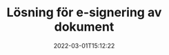 ---
############################# Static ############################
layout: "product"
date: 2022-03-01T15:12:22
draft: false
#operation: 
#signaturetype: 
#fileformat: 
#productName: Java
lang: sv
#productCode: java
#otherformats: 
#breadcrumb: Put  signature on  for Java
product: "Signature"
product_tag: "signature"

############################# Head ############################
head_title: "C# .NET, Java, Node.js Digital Signature Apps"
head_description: "Integrera e-signaturer i .NET, Java eller Node.js applikationer med GroupDocs.Signature. Signera populära affärsdokumentformat."

############################# Header ############################
title: "Lösning för e-signering av dokument"
description: "Signera digitala dokument och bilder på vilken plattform som helst med hjälp av våra flexibla API:er och appbaserade lösningar för programmerare och slutanvändare."

############################# APIs ###############################
apis:
  enable: true

  api:
    # api loop
    - title: "GroupDocs.Signature High Code API:er inkluderar"
      link: "/signature/"
      label: "Visa alla High Code API:er"
      api_product:
        # api_product loop
        - link: "/signature/net/"
          img_alt: "GroupDocs.Signature for .NET"
          image: "/border/groupdocs-signature-net.svg"
          product: "GroupDocs.Signature for"
          platform: ".NET"
          content: "Native .NET API för att lägga till, söka och verifiera de mest populära digitala signaturtyperna till Microsoft Office, PDF, bilder och olika andra format i .NET-applikationer."

        # api_product loop
        - link: "/signature/java/"
          img_alt: "GroupDocs.Signature for Java"
          image: "/border/groupdocs-signature-java.svg"
          product: "GroupDocs.Signature for"
          platform: "Java"
          content: "Ge Java-applikationer med eSignature-funktioner möjlighet att digitalt signera ett brett utbud av dokument och bilder på alla operativsystem med JDK installerat."

        # api_product loop
        - link: "/signature/nodejs-java/"
          img_alt: "GroupDocs.Signature for Node.js via Java"
          image: "/border/groupdocs-signature-nodejs-java.svg"
          product: "GroupDocs.Signature for"
          platform: "Node.js"
          content: "Vår Node.js-lösning utökar dina affärsapplikationer med digital signering. Sätt enkelt elektroniska signaturer på populära dokument och bildformat."

    # api loop
    - title: "GroupDocs.Signature Low Code API:er inkluderar"
      link: "https://products.groupdocs.cloud/signature"
      label: "Visa alla lågkods-API:er"
      api_product:
        # api_product loop
        - link: "https://products.groupdocs.cloud/signature/curl"
          img_alt: "GroupDocs.Signature Cloud for cURL"
          image: "https://www.groupdocs.cloud/templates/groupdocscloud/images/sdk/272x272/groupdocs_signature-for-curl.png"
          product: "GroupDocs.Signature"
          platform: "Cloud for cURL"
          content: "Arbeta med cURL RESTful dokumentsignatur API för att lägga till och manipulera olika signaturtyper i alla populära dokumentformat inklusive PDF, Word, Excel och bilder."

        # api_product loop
        - link: "https://products.groupdocs.cloud/signature/net"
          img_alt: "GroupDocs.Signature Cloud SDK for .NET"
          image: "https://www.groupdocs.cloud/templates/groupdocscloud/images/sdk/272x272/groupdocs_signature-for-net.png"
          product: "GroupDocs.Signature"
          platform: "Cloud SDK for .NET"
          content: "Använd e-signatur RESTful API enkelt med .NET SDK för att hantera digital signatur i ett antal dokumentformat inom .NET-applikationer."

        # api_product loop
        - link: "https://products.groupdocs.cloud/signature/java"
          img_alt: "GroupDocs.Signature Cloud SDK for Java"
          image: "https://www.groupdocs.cloud/templates/groupdocscloud/images/sdk/272x272/groupdocs_signature-for-java.png"
          product: "GroupDocs.Signature"
          platform: "Cloud SDK for Java"
          content: "Implementera avancerade dokumentsigneringsfunktioner i dina java-applikationer med specialdesignad dokumentsignatur-SDK för Java."

    # api loop
    - title: "GroupDocs.Signature Inga kodappar ingår"
      link: "https://products.groupdocs.app/signature"
      label: "Visa alla No Code-appar"
      api_product:
        # api_product loop
        - link: "https://products.groupdocs.app/signature/total"
          img_alt: "GroupDocs.Signature Total"
          image: "https://www.aspose.cloud/templates/asposeapp/images/products/logo/aspose_signature-app.png"
          product: "GroupDocs.Signature"
          platform: "Total"
          content: "Signera Microsoft Word, Excel, PowerPoint, Visio och PDF-filer med text, bild, streckkod eller QR-kod."

        # api_product loop
        - link: "https://products.groupdocs.app/signature/docx"
          img_alt: "GroupDocs.Signature DOCX"
          image: "https://www.aspose.cloud/templates/groupdocsapp/images/products/logo/groupdocs_words-app.png"
          product: "GroupDocs.Signature"
          platform: "DOCX"
          content: "Signera Word-dokument digitalt online direkt från din webbläsare gratis."

        # api_product loop
        - link: "https://products.groupdocs.app/signature/pdf"
          img_alt: "GroupDocs.Signature PDF"
          image: "https://www.aspose.cloud/templates/groupdocsapp/images/products/logo/groupdocs_pdf-app.png"
          product: "GroupDocs.Signature"
          platform: "PDF"
          content: "e-signera PDF-filer med text, bild eller streckkod från vilken webbläsare som helst."

############################# Back to top ###############################
back_to_top:
  enable: true
---